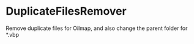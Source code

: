 DuplicateFilesRemover
=====================

Remove duplicate files for Oilmap, and also change the parent folder for *.vbp
